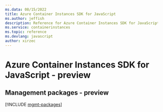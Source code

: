 ```yaml
---
ms.data: 08/15/2022
title: Azure Container Instances SDK for JavaScript
ms.author: jeffish
description: Reference for Azure Container Instances SDK for JavaScript
ms.service: containerinstances
ms.topic: reference
ms.devlang: javascript
author: xirzec
---
```

# Azure Container Instances SDK for JavaScript - preview

## Management packages - preview
[!INCLUDE [mgmt-packages](container-instances-mgmt-index.md)]
